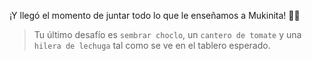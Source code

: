 <gs-attire attire-url="https://raw.githubusercontent.com/MumukiProject/mumuki-guia-gobstones-procedimientos-kids/master/assets/attires/config.json"></gs-attire> <gs-toolbox toolbox-url="https://raw.githubusercontent.com/MumukiProject/mumuki-guia-gobstones-procedimientos-kids/master/assets/toolbox_1553288414373.xml"></gs-toolbox>


¡Y llegó el momento de juntar todo lo que le enseñamos a Mukinita! :tada::book:

> Tu último desafío es `sembrar choclo`, un `cantero de tomate` y una `hilera de lechuga` tal como se ve en el tablero esperado.
